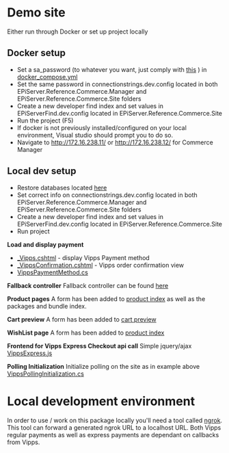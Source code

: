 # Demo site

Either run through Docker or set up project locally

## Docker setup
 - Set a sa_password (to whatever you want, just comply with [this](https://docs.microsoft.com/en-us/sql/relational-databases/security/password-policy?view=sql-server-ver15) ) in [docker_compose.yml](../demo/docker_compose.yml)
 - Set the same password in connectionstrings.dev.config located in both EPiServer.Reference.Commerce.Manager and EPiServer.Reference.Commerce.Site folders
 - Create a new developer find index and set values in EPiServerFind.dev.config located in EPiServer.Reference.Commerce.Site
 - Run the project (F5)
 - If docker is not previously installed/configured on your local environment, Visual studio should prompt you to do so.
 - Navigate to http://172.16.238.11/ or http://172.16.238.12/ for Commerce Manager

## Local dev setup
 - Restore databases located [here](../demo/Sources/EPiServer.Reference.Commerce.Site/App_Data)
 - Set correct info on connectionstrings.dev.config located in both EPiServer.Reference.Commerce.Manager and EPiServer.Reference.Commerce.Site folders
 - Create a new developer find index and set values in EPiServerFind.dev.config located in EPiServer.Reference.Commerce.Site
 - Run project

**Load and display payment**

- [_Vipps.cshtml](../demo/Sources/EPiServer.Reference.Commerce.Site/Views/Payment/_Vipps.cshtml) - display Vipps Payment method
- [_VippsConfirmation.cshtml](../demo/Sources/EPiServer.Reference.Commerce.Site/Views/Shared/_VippsConfirmation.cshtml) - Vipps order confirmation view
- [VippsPaymentMethod.cs](../demo/Sources/EPiServer.Reference.Commerce.Site/Features/Payment/PaymentMethods/VippsPaymentMethod.cs)

**Fallback controller**
Fallback controller can be found [here](demo/Sources/EPiServer.Reference.Commerce.Site/Features/Checkout/Controllers/PaymentFallbackController.cs)

**Product pages**
A form has been added to [product index](../demo/Sources/EPiServer.Reference.Commerce.Site/Views/Product/Index.cshtml#L99) as well as the packages and bundle index.

**Cart preview**
A form has been added to [cart preview](../demo/Sources/EPiServer.Reference.Commerce.Site/Views/Shared/_MiniCartDetails.cshtml#L92)

**WishList page**
A form has been added to [product index](../demo/Sources/EPiServer.Reference.Commerce.Site/Views/WishList/Index.cshtml#L42)

**Frontend for Vipps Express Checkout api call**
Simple jquery/ajax [VippsExpress.js](demo/Sources/EPiServer.Reference.Commerce.Site/Scripts/js/VippsExpress.js)

**Polling Initialization**
Initialize polling on the site as in example above [VippsPollingInitialization.cs](../demo/Sources/EPiServer.Reference.Commerce.Site/Infrastructure/VippsPollingInitialization.cs)

# Local development environment

In order to use / work on this package locally you'll need a tool called [ngrok](https://www.ngrok.com). This tool can forward a generated ngrok URL to a localhost URL. Both Vipps regular payments as well as express payments are dependant on callbacks from Vipps.